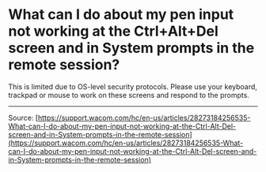 # What can I do about my pen input not working at the Ctrl+Alt+Del screen and in System prompts in the remote session?

This is limited due to OS-level security protocols. Please use your keyboard, trackpad or mouse to work on these screens and respond to the prompts.

---
Source: [https://support.wacom.com/hc/en-us/articles/28273184256535-What-can-I-do-about-my-pen-input-not-working-at-the-Ctrl-Alt-Del-screen-and-in-System-prompts-in-the-remote-session](https://support.wacom.com/hc/en-us/articles/28273184256535-What-can-I-do-about-my-pen-input-not-working-at-the-Ctrl-Alt-Del-screen-and-in-System-prompts-in-the-remote-session)
